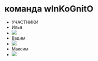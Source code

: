 # команда wInKoGnitO
- УЧАСТНИКИ
- Илья
- <img src="https://www.gifcen.com/wp-content/uploads/2024/02/rickroll-gif-6.gif" />
- Вадим
- <img src=  /> 
- Максим
- <img src=  /> 
